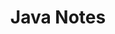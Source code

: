 ---
title: 'Java Notes'
metaDesc: 'java notes'
intro: 
  greeting: 'Java Notes'
  summary: 'Notes on CodeGym and other courses'
layout: 'layouts/javafeed.html'
eleventyNavigation:
  key: javanotes
  order: 1
---